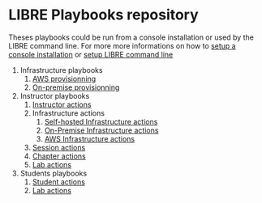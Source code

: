 # LIBRE Playbooks repository

Theses playbooks could be run from a console installation or used by the LIBRE command line. 
For more more informations on how to [setup a console installation](../../install-console.md)
or [setup LIBRE command line](../../installer.md)

1. Infrastructure playbooks
    1. [AWS provisionning](./infra-aws)
    2. [On-premise provisionning](./infra-prem)
2. Instructor playbooks
    1. [Instructor actions](./instructor)
    2. Infrastructure actions
        1. [Self-hosted Infrastructure actions](./infra-self)
        2. [On-Premise Infrastructure actions](./infra-prem)
        3. [AWS Infrastructure actions](./infra-aws)
    3. [Session actions](./session)
    4. [Chapter actions](./chapter)
    5. [Lab actions](./lab)
3. Students playbooks
    1. [Student actions](./student)
    2. [Lab actions](./lab)